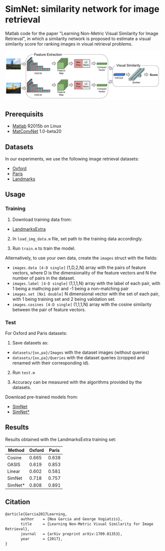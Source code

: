 # SimNet: similarity network for image retrieval

Matlab code for the paper "Learning Non-Metric Visual Similarity for Image Retrieval", in which a similarity network is proposed to estimate a visual similarity score for ranking images in visual retrieval problems.

![info](https://github.com/noagarcia/SimNet/blob/master/info/SimNet.png?raw=true)


## Prerequisits

- [Matlab](https://www.mathworks.com/products/matlab.html) R2015b on Linux
- [MatConvNet](http://www.vlfeat.org/matconvnet/) 1.0-beta20


## Datasets

In our experiments, we use the following image retrieval datasets:
- [Oxford](http://www.robots.ox.ac.uk/~vgg/data/oxbuildings/)
- [Paris](http://www.robots.ox.ac.uk/~vgg/data/parisbuildings/)
- [Landmarks](http://sites.skoltech.ru/compvision/projects/neuralcodes/)


## Usage

### Training
1. Download training data from:
- [LandmarksExtra](http://noagarciad.com/data/SimNet/LandmarksExtra_IMDB_1024.mat)

2. In ```load_img_data.m``` file, set path to the training data accordingly.

3. Run ```train.m``` to train the model.

Alternatively, to use your own data, create the ```images``` struct with the fields:
- ```images.data [4-D single]``` (1,D,2,N) array with the pairs of feature vectors, where D is the dimensionality of the feature vectors and N the number of pairs in the dataset. 
- ```images.label [4-D single]``` (1,1,1,N) array with the label of each pair, with 1 being a mathcing pair and -1 being a non-matching pair
- ```images.set [Nx1 double]``` N dimensional vector with the set of each pair, with 1 being training set and 2 being validation set.
- ```images.cosines [4-D single]``` (1,1,1,N) array with the cosine similarity between the pair of feature vectors.

### Test
For Oxford and Paris datasets:
1. Save datasets as:
- ```datasets/{ox,pa}/Images``` with the dataset images (without queries)
- ```datasets/{ox,pa}/Queries``` with the dataset queries (cropped and renamed with their corresponding id).

2. Run ```test.m```

3. Accuracy can be measured with the algorithms provided by the datasets.

Download pre-trained models from:
- [SimNet](http://noagarciad.com/data/SimNet/SimNet_delta02_landmarksextra.mat)
- [SimNet*](http://noagarciad.com/data/SimNet/SimNetPlus_delta08_landmarksextra.mat)

## Results

Results obtained with the LandmarksExtra training set:


| Method     | Oxford | Paris |
| ------------ | -------- | ------ |
| Cosine | 0.665 | 0.638 |
| OASIS |  0.619 | 0.853 |
| Linear | 0.602 | 0.581 |
| SimNet | 0.718 | 0.757 |
| SimNet* | 0.808 | 0.891 |


## Citation

```
@article{Garcia2017Learning,
       author    = {Noa Garcia and George Vogiatzis},
       title     = {Learning Non-Metric Visual Similarity for Image Retrieval},
       journal   = {arXiv preprint arXiv:1709.01353},
       year      = {2017},
}
``` 



